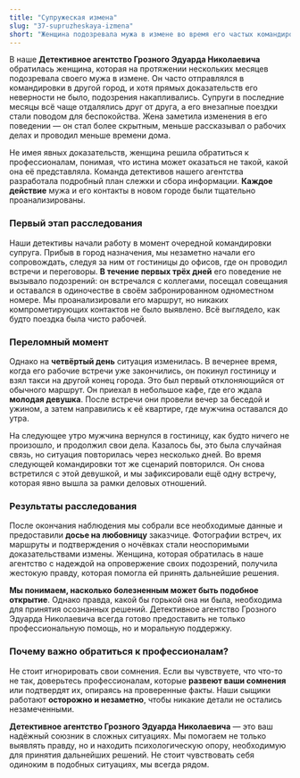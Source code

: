 ```yaml
---
title: "Супружеская измена"
slug: "37-supruzheskaya-izmena"
short: "Женщина подозревала мужа в измене во время его частых командировок, но доказательств у неё не было. Наши детективы провели наблюдение и выяснили, что он действительно встречается с другой женщиной. Собранные доказательства помогли жене узнать правду и принять решение..."
---
```


В наше **Детективное агентство Грозного Эдуарда Николаевича** обратилась женщина, которая на протяжении нескольких месяцев подозревала своего мужа в измене. Он часто отправлялся в командировки в другой город, и хотя прямых доказательств его неверности не было, подозрения накапливались. Супруги в последние месяцы всё чаще отдалялись друг от друга, а его внезапные поездки стали поводом для беспокойства. Жена заметила изменения в его поведении — он стал более скрытным, меньше рассказывал о рабочих делах и проводил меньше времени дома.

Не имея явных доказательств, женщина решила обратиться к профессионалам, понимая, что истина может оказаться не такой, какой она её представляла. Команда детективов нашего агентства разработала подробный план слежки и сбора информации. **Каждое действие** мужа и его контакты в новом городе были тщательно проанализированы.

### Первый этап расследования

Наши детективы начали работу в момент очередной командировки супруга. Прибыв в город назначения, мы незаметно начали его сопровождать, следуя за ним от гостиницы до офисов, где он проводил встречи и переговоры. **В течение первых трёх дней** его поведение не вызывало подозрений: он встречался с коллегами, посещал совещания и оставался в одиночестве в своём забронированном одноместном номере. Мы проанализировали его маршрут, но никаких компрометирующих контактов не было выявлено. Всё выглядело, как будто поездка была чисто рабочей.

### Переломный момент

Однако на **четвёртый день** ситуация изменилась. В вечернее время, когда его рабочие встречи уже закончились, он покинул гостиницу и взял такси на другой конец города. Это был первый отклоняющийся от обычного маршрут. Он приехал в небольшое кафе, где его ждала **молодая девушка**. После встречи они провели вечер за беседой и ужином, а затем направились к её квартире, где мужчина оставался до утра.

На следующее утро мужчина вернулся в гостиницу, как будто ничего не произошло, и продолжил свои дела. Казалось бы, это была случайная связь, но ситуация повторилась через несколько дней. Во время следующей командировки тот же сценарий повторился. Он снова встретился с этой девушкой, и мы зафиксировали ещё одну встречу, которая явно вышла за рамки деловых отношений.

### Результаты расследования

После окончания наблюдения мы собрали все необходимые данные и предоставили **досье на любовницу** заказчице. Фотографии встреч, их маршруты и подтверждения о ночёвках стали неоспоримыми доказательствами измены. Женщина, которая обратилась в наше агентство с надеждой на опровержение своих подозрений, получила жестокую правду, которая помогла ей принять дальнейшие решения.

**Мы понимаем, насколько болезненным может быть подобное открытие**. Однако правда, какой бы горькой она ни была, необходима для принятия осознанных решений. Детективное агентство Грозного Эдуарда Николаевича всегда готово предоставить не только профессиональную помощь, но и моральную поддержку.

### Почему важно обратиться к профессионалам?

Не стоит игнорировать свои сомнения. Если вы чувствуете, что что-то не так, доверьтесь профессионалам, которые **развеют ваши сомнения** или подтвердят их, опираясь на проверенные факты. Наши сыщики работают **осторожно и незаметно**, чтобы никакие детали не остались незамеченными.

**Детективное агентство Грозного Эдуарда Николаевича** — это ваш надёжный союзник в сложных ситуациях. Мы помогаем не только выявлять правду, но и находить психологическую опору, необходимую для принятия дальнейших решений. Не стоит чувствовать себя одиноким в подобных ситуациях, мы всегда рядом.
